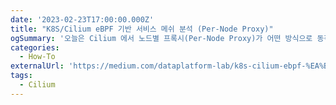```yaml
---
date: '2023-02-23T17:00:00.000Z'
title: "K8S/Cilium eBPF 기반 서비스 메쉬 분석 (Per-Node Proxy)"
ogSummary: '오늘은 Cilium 에서 노드별 프록시(Per-Node Proxy)가 어떤 방식으로 동작하는지 살펴보도록 하자'
categories:
  - How-To
externalUrl: 'https://medium.com/dataplatform-lab/k8s-cilium-ebpf-%EA%B8%B0%EB%B0%98-%EC%84%9C%EB%B9%84%EC%8A%A4-%EB%A9%94%EC%89%AC-%EB%B6%84%EC%84%9D-per-node-proxy-3a810761f649'
tags:
  - Cilium
---
```

